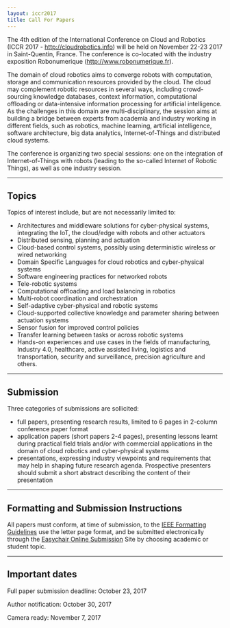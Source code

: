 ```yaml
---
layout: iccr2017
title: Call For Papers
---
```


>

The 4th edition of the International Conference on Cloud and Robotics (ICCR 2017 - http://cloudrobotics.info) will be held on November 22-23 2017 in Saint-Quentin, France. The conference is co-located with the industry exposition Robonumerique (http://www.robonumerique.fr).

The domain of cloud robotics aims to converge robots with computation, storage and communication resources provided by the cloud. The cloud may complement robotic resources in several ways, including crowd-sourcing knowledge databases, context information, computational offloading or data-intensive information processing for artificial intelligence. As the challenges in this domain are multi-disciplinary, the session aims at building a bridge between experts from academia and industry working in different fields, such as robotics, machine learning, artificial intelligence, software architecture, big data analytics, Internet-of-Things and distributed cloud systems.

The conference is organizing two special sessions: one on the integration of Internet-of-Things with robots (leading to the so-called Internet of Robotic Things), as well as one industry session.

---
## Topics

Topics of interest include, but are not necessarily limited to:

- Architectures and middleware solutions for cyber-physical systems, integrating the IoT, the cloud/edge with robots and other actuators
- Distributed sensing, planning and actuation
- Cloud-based control systems, possibly using deterministic wireless or wired networking
- Domain Specific Languages for cloud robotics and cyber-physical systems
- Software engineering practices for networked robots
- Tele-robotic systems
- Computational offloading and load balancing in robotics
- Multi-robot coordination and orchestration
- Self-adaptive cyber-physical and robotic systems
- Cloud-supported collective knowledge and parameter sharing between actuation systems
- Sensor fusion for improved control policies
- Transfer learning between tasks or across robotic systems
- Hands-on experiences and use cases in the fields of manufacturing, Industry 4.0, healthcare, active assisted living, logistics and transportation, security and surveillance, precision agriculture and others.

---
## Submission

Three categories of submissions are sollicited:

* full papers, presenting research results, limited to 6 pages in 2-column conference paper format
* application papers (short papers 2-4 pages), presenting lessons learnt during practical field trials and/or with commercial applications in the domain of cloud robotics and cyber-physical systems
* presentations, expressing industry viewpoints and requirements that may help in shaping future research agenda. Prospective presenters should submit a short abstract describing the content of their presentation

---

## Formatting and Submission Instructions

All papers must conform, at time of submission, to the [IEEE Formatting Guidelines](http://www.ieee.org/conferences_events/conferences/publishing/templates.html) use the letter page format, and be submitted electronically through the [Easychair Online Submission](https://easychair.org/conferences/?conf=iccr17) Site by choosing academic or student topic.

---

## Important dates

Full paper submission deadline: October 23, 2017

Author notification: October 30, 2017

Camera ready: November 7, 2017
